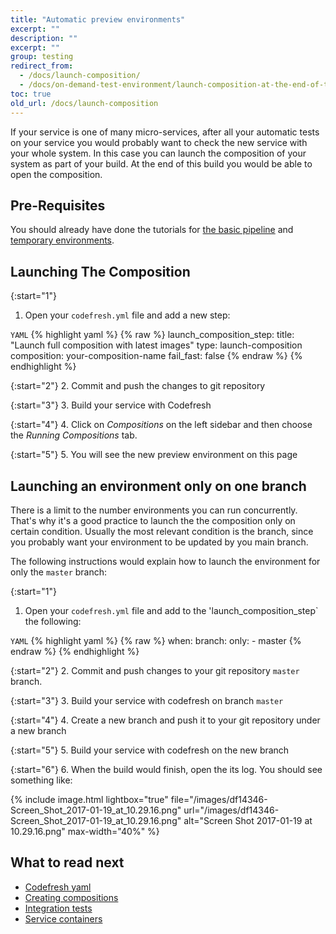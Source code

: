 ```yaml
---
title: "Automatic preview environments"
excerpt: ""
description: ""
excerpt: ""
group: testing
redirect_from:
  - /docs/launch-composition/
  - /docs/on-demand-test-environment/launch-composition-at-the-end-of-the-build/
toc: true
old_url: /docs/launch-composition
---
```

If your service is one of many micro-services, after all your automatic tests on your service you would probably want to check the new service with your whole system. In this case you can launch the composition of your system as part of your build. At the end of this build you would be able to open the composition.

## Pre-Requisites

You should already have done the tutorials for [the basic pipeline]({{site.baseurl}}/docs/getting-started/create-a-basic-pipeline/) and [temporary environments]({{site.baseurl}}/docs/getting-started/on-demand-environments/).

## Launching The Composition

{:start="1"}
1. Open your `codefresh.yml` file and add a new step:

  `YAML`
{% highlight yaml %}
{% raw %}
launch_composition_step:
    title: "Launch full composition with latest images"
    type: launch-composition
    composition: your-composition-name
    fail_fast: false
{% endraw %}
{% endhighlight %}

{:start="2"}
2. Commit and push the changes to git repository

{:start="3"}
3. Build your service with Codefresh

{:start="4"}
4. Click on *Compositions* on the left sidebar and then choose the *Running Compositions* tab.


{:start="5"}
5. You will see the new preview environment on this page

## Launching an environment only on one branch

There is a limit to the number environments you can run concurrently. That's why it's a good practice to launch the the composition only on certain condition. Usually the most relevant condition is the branch, since you probably want your environment to be updated by you main branch.

The following instructions would explain how to launch the environment for only the `master` branch: 

{:start="1"}
1. Open your `codefresh.yml` file and add to the 'launch_composition_step` the following:

  `YAML`
{% highlight yaml %}
{% raw %}
when:
    branch:
      only:
        - master
{% endraw %}
{% endhighlight %}

{:start="2"}
2. Commit and push changes to your git repository `master` branch.

{:start="3"}
3. Build your service with codefresh on branch `master`

{:start="4"}
4. Create a new branch and push it to your git repository under a new branch

{:start="5"}
5. Build your service with codefresh on the new branch

{:start="6"}
6. When the build would finish, open the its log. You should see something like:

{% include image.html 
lightbox="true" 
file="/images/df14346-Screen_Shot_2017-01-19_at_10.29.16.png" 
url="/images/df14346-Screen_Shot_2017-01-19_at_10.29.16.png"
alt="Screen Shot 2017-01-19 at 10.29.16.png"
max-width="40%" 
%}

## What to read next

* [Codefresh yaml]({{site.baseurl}}/docs/codefresh-yaml/what-is-the-codefresh-yaml/)
* [Creating compositions]({{site.baseurl}}/docs/testing/create-composition/)
* [Integration tests]({{site.baseurl}}/docs/testing/integration-tests/)
* [Service containers]({{site.baseurl}}/docs/codefresh-yaml/service-containers/)
